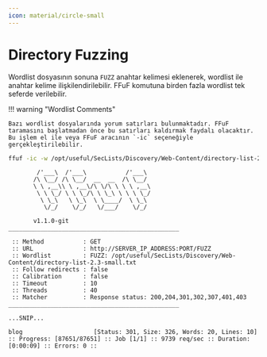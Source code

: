 ```yaml
---
icon: material/circle-small
---
```


# Directory Fuzzing

Wordlist dosyasının sonuna `FUZZ` anahtar kelimesi eklenerek, wordlist ile anahtar kelime ilişkilendirilebilir. FFuF komutuna birden fazla wordlist tek seferde verilebilir.

!!! warning "Wordlist Comments"

    Bazı wordlist dosyalarında yorum satırları bulunmaktadır. FFuF taramasını başlatmadan önce bu satırları kaldırmak faydalı olacaktır. Bu işlem el ile veya FFuF aracının `-ic` seçeneğiyle gerçekleştirilebilir.

```bash
ffuf -ic -w /opt/useful/SecLists/Discovery/Web-Content/directory-list-2.3-small.txt:FUZZ -u http://SERVER_IP_ADDRESS:PORT/FUZZ
```

```text title="Output"
        /'___\  /'___\           /'___\
       /\ \__/ /\ \__/  __  __  /\ \__/
       \ \ ,__\\ \ ,__\/\ \/\ \ \ \ ,__\
        \ \ \_/ \ \ \_/\ \ \_\ \ \ \ \_/
         \ \_\   \ \_\  \ \____/  \ \_\
          \/_/    \/_/   \/___/    \/_/

       v1.1.0-git
________________________________________________

 :: Method           : GET
 :: URL              : http://SERVER_IP_ADDRESS:PORT/FUZZ
 :: Wordlist         : FUZZ: /opt/useful/SecLists/Discovery/Web-Content/directory-list-2.3-small.txt
 :: Follow redirects : false
 :: Calibration      : false
 :: Timeout          : 10
 :: Threads          : 40
 :: Matcher          : Response status: 200,204,301,302,307,401,403
________________________________________________

...SNIP...

blog                    [Status: 301, Size: 326, Words: 20, Lines: 10]
:: Progress: [87651/87651] :: Job [1/1] :: 9739 req/sec :: Duration: [0:00:09] :: Errors: 0 ::
```

